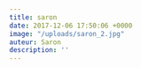 ```yaml
---
title: saron
date: 2017-12-06 17:50:06 +0000
image: "/uploads/saron_2.jpg"
auteur: Saron
description: ''
---
```

